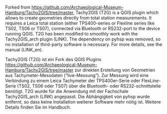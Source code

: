 Forked from https://github.com/Archaeological-Museum-Hamburg/Tachy2GIS/tree/master, Tachy2GIS (T2G) is a QGIS plugin which allows to create geometries directly from total station measurements. It requires a Leica total station (either TPS400-series or Flexline series like TS02, TS06 or TS07), connected via Bluetooth or RS232-port to the device running QGIS. T2G has been modified to smoothly work with the Tachy2GIS_arch plugin (LINK). The dependency on pyhsp was removed, so no installation of third-party software is necessary.
For more details, see the manual (LINK_en). 

Tachy2GIS (T2G) ist ein Fork des QGIS Plugins https://github.com/Archaeological-Museum-Hamburg/Tachy2GIS/tree/master zur direkten Erstellung von Geometrien aus Tachymeter-Messdaten (“live-Messung”). Zur Messung wird eine Verbindung zu einem Leica Tachymeter der TPS400er-Serie oder FlexLine-Serie (TS02, TS06 oder TS07) über die Bluetooth- oder RS232-schnittstelle benötigt. 
T2G wurde für die Anwendung mit der Fachschale Tachy2GIS_arch (LINK) angepasst. Die Abhängigkeit von pyhsp wurde entfernt, so dass keine Installation weiterer Software mehr nötig ist.
Weitere Details finden Sie im Handbuch. 
